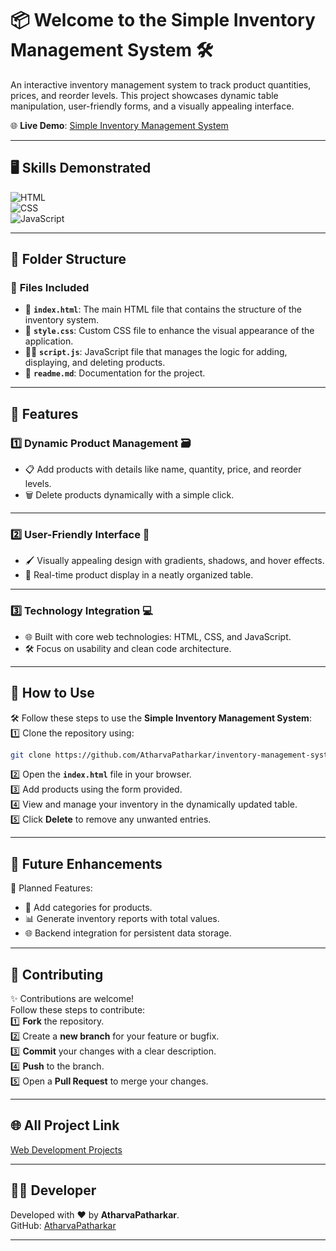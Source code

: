 # 📦 **Welcome to the Simple Inventory Management System** 🛠️

An interactive inventory management system to track product quantities, prices, and reorder levels. This project showcases dynamic table manipulation, user-friendly forms, and a visually appealing interface.

🌐 **Live Demo**: [Simple Inventory Management System](https://atharvapatharkar.github.io/web-development-projects/Simple%20Inventory%20Management%20System/index.html)  

---

## 🖥️ **Skills Demonstrated**
![HTML](https://img.shields.io/badge/HTML5%20-%23E34F26.svg?&style=for-the-badge&logo=html5&logoColor=white)  
![CSS](https://img.shields.io/badge/CSS3%20-%231572B6.svg?&style=for-the-badge&logo=css3&logoColor=white)  
![JavaScript](https://img.shields.io/badge/JavaScript%20-%23323330.svg?&style=for-the-badge&logo=javascript&logoColor=%23F7DF1E)

---

## 📂 **Folder Structure**

### 🔹 **Files Included**
- 📄 **`index.html`**: The main HTML file that contains the structure of the inventory system.  
- 🎨 **`style.css`**: Custom CSS file to enhance the visual appearance of the application.  
- 🧑‍💻 **`script.js`**: JavaScript file that manages the logic for adding, displaying, and deleting products.  
- 📄 **`readme.md`**: Documentation for the project.

---

## 🌟 **Features**

### 1️⃣ **Dynamic Product Management** 🗃️
   - 📋 Add products with details like name, quantity, price, and reorder levels.
   - 🗑️ Delete products dynamically with a simple click.

---

### 2️⃣ **User-Friendly Interface** 🎨
   - 🖌️ Visually appealing design with gradients, shadows, and hover effects.
   - 🌟 Real-time product display in a neatly organized table.

---

### 3️⃣ **Technology Integration** 💻
   - 🌐 Built with core web technologies: HTML, CSS, and JavaScript.
   - 🛠️ Focus on usability and clean code architecture.

---

## 🚀 **How to Use**

🛠️ Follow these steps to use the **Simple Inventory Management System**:  
1️⃣ Clone the repository using:  
```bash
git clone https://github.com/AtharvaPatharkar/inventory-management-system.git
```

2️⃣ Open the **`index.html`** file in your browser.  
3️⃣ Add products using the form provided.  
4️⃣ View and manage your inventory in the dynamically updated table.  
5️⃣ Click **Delete** to remove any unwanted entries.  

---

## 🔮 **Future Enhancements**

📌 Planned Features:  
- 🛒 Add categories for products.  
- 📊 Generate inventory reports with total values.  
- 🌐 Backend integration for persistent data storage.

---

## 🤝 **Contributing**

✨ Contributions are welcome!  
Follow these steps to contribute:  
1️⃣ **Fork** the repository.  
2️⃣ Create a **new branch** for your feature or bugfix.  
3️⃣ **Commit** your changes with a clear description.  
4️⃣ **Push** to the branch.  
5️⃣ Open a **Pull Request** to merge your changes.

---



## 🌐 All Project Link

[Web Development Projects](https://atharvapatharkar.github.io/web-development-projects/)

---

## 🧑‍💻 Developer

Developed with ❤️ by **AtharvaPatharkar**.  
GitHub: [AtharvaPatharkar](https://github.com/AtharvaPatharkar)

---